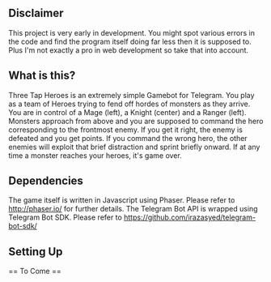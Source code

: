 ## Disclaimer

This project is very early in development. You might spot various errors in the code and find the program itself doing far less then it is supposed to. Plus I'm not exactly a pro in web development so take that into account. 

## What is this? 

Three Tap Heroes is an extremely simple Gamebot for Telegram. You play as a team of Heroes trying to fend off hordes of monsters as they arrive. You are in control of a Mage (left), a Knight (center) and a Ranger (left). Monsters approach from above and you are supposed to command the hero corresponding to the frontmost enemy. If you get it right, the enemy is defeated and you get points. If you command the wrong hero, the other enemies will exploit that brief distraction and sprint briefly onward. If at any time a monster reaches your heroes, it's game over. 

## Dependencies 

The game itself is written in Javascript using Phaser. Please refer to http://phaser.io/ for further details. 
The Telegram Bot API is wrapped using Telegram Bot SDK. Please refer to https://github.com/irazasyed/telegram-bot-sdk/

## Setting Up 

== To Come ==